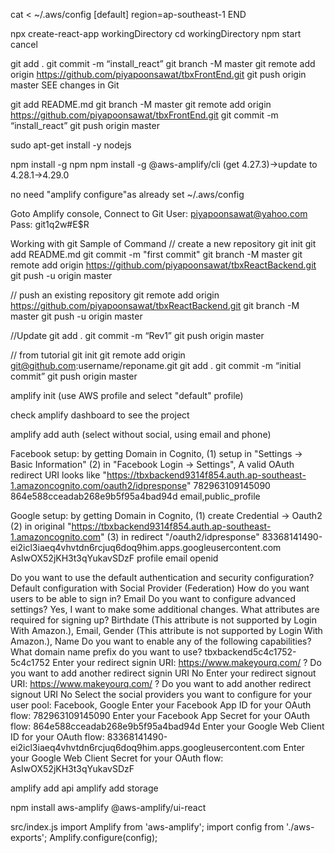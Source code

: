 cat <<END > ~/.aws/config
[default]
region=ap-southeast-1
END


npx create-react-app workingDirectory
cd workingDirectory
npm start
cancel

git add .
git commit -m “install_react”
git branch -M master
git remote add origin https://github.com/piyapoonsawat/tbxFrontEnd.git
git push origin master
SEE changes in Git

git add README.md
git branch -M master
git remote add origin https://github.com/piyapoonsawat/tbxFrontEnd.git
git commit -m “install_react”
git push origin master

sudo apt-get install -y nodejs

npm install -g npm
npm install -g @aws-amplify/cli (get 4.27.3)->update to 4.28.1->4.29.0

no need "amplify configure"as already set ~/.aws/config


Goto Amplify console,
Connect to Git
User: piyapoonsawat@yahoo.com
Pass: git1q2w#E$R

Working with git
Sample of Command
// create a new repository
git init
git add README.md
git commit -m "first commit"
git branch -M master
git remote add origin https://github.com/piyapoonsawat/tbxReactBackend.git
git push -u origin master

// push an existing repository
git remote add origin https://github.com/piyapoonsawat/tbxReactBackend.git
git branch -M master
git push -u origin master

//Update
git add .
git commit -m “Rev1”
git push origin master

// from tutorial 
git init
git remote add origin git@github.com:username/reponame.git
git add .
git commit -m “initial commit”
git push origin master

amplify init (use AWS profile and select "default" profile)

check amplify dashboard to see the project

amplify add auth (select without social, using email and phone)

Facebook setup: by getting Domain in Cognito,
(1) setup in "Settings -> Basic Information"
(2) in "Facebook Login -> Settings", A valid OAuth redirect URI looks like
"https://tbxbackend9314f854.auth.ap-southeast-1.amazoncognito.com/oauth2/idpresponse"
782963109145090
864e588cceadab268e9b5f95a4bad94d
email,public_profile


Google setup: by getting Domain in Cognito,
(1) create Credential -> Oauth2
(2) in original "https://tbxbackend9314f854.auth.ap-southeast-1.amazoncognito.com"
(3) in redirect "/oauth2/idpresponse"
83368141490-ei2icl3iaeq4vhvtdn6rcjuq6doq9him.apps.googleusercontent.com
AsIwOX52jKH3t3qYukavSDzF
profile email openid

 Do you want to use the default authentication and security configuration? Default configuration with Social Provider (Federation)
 How do you want users to be able to sign in? Email
 Do you want to configure advanced settings? Yes, I want to make some additional changes.
 What attributes are required for signing up? Birthdate (This attribute is not supported by Login With Amazon.), Email, Gender (This attribute
 is not supported by Login With Amazon.), Name
 Do you want to enable any of the following capabilities? 
 What domain name prefix do you want to use? tbxbackend5c4c1752-5c4c1752
 Enter your redirect signin URI: https://www.makeyourq.com/
? Do you want to add another redirect signin URI No
 Enter your redirect signout URI: https://www.makeyourq.com/
? Do you want to add another redirect signout URI No
 Select the social providers you want to configure for your user pool: Facebook, Google
 Enter your Facebook App ID for your OAuth flow:  782963109145090
 Enter your Facebook App Secret for your OAuth flow:  864e588cceadab268e9b5f95a4bad94d
 Enter your Google Web Client ID for your OAuth flow:  83368141490-ei2icl3iaeq4vhvtdn6rcjuq6doq9him.apps.googleusercontent.com
 Enter your Google Web Client Secret for your OAuth flow:  AsIwOX52jKH3t3qYukavSDzF


amplify add api 
amplify add storage


npm install aws-amplify @aws-amplify/ui-react

src/index.js
import Amplify from 'aws-amplify';
import config from './aws-exports';
Amplify.configure(config);




